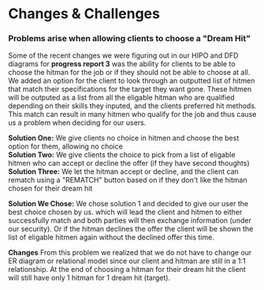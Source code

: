 # Changes & Challenges

### Problems arise when allowing clients to choose a "Dream Hit"
Some of the recent changes we were figuring out in our HIPO and DFD diagrams for **progress report 3** was the ability for clients to be able to choose the hitman for the job or if they should not be able to choose at all. 
We added an option for the client to look through an outputted list of hitmen that match their specifications for the target they want gone. These hitmen will be outputed as a list from all the eligable hitman 
who are qualified depending on their skills they inputed, and the clients preferred hit methods. This match can result in many hitmen who qualify for the job and thus cause us a problem when deciding for our users.

**Solution One:** We give clients no choice in hitmen and choose the best option for them, allowing no choice </br>
**Solution Two:** We give clients the choice to pick from a list of eligable hitmen who can accept or decline the offer (if they have second thoughts)</br>
**Solution Three:** We let the hitman accept or decline, and the client can rematch using a "REMATCH" button based on if they don't like the hitman chosen for their dream hit</br>

**Solution We Chose:** We chose solution 1 and decided to give our user the best choice chosen by us. 
which will lead the client and hitmen to either successfully match and both parties will then exchange information (under our security). Or if the hitman declines the offer the client will be shown the list of eligable 
hitmen again without the declined offer this time. 

**Changes**
From this problem we realized that we do not have to change our ER diagram or relational model since our client and hitman are still in a 1:1 relationship. At the end of choosing a hitman for their dream hit the client 
will still have only 1 hitman for 1 dream hit (target).
